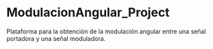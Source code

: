 # ModulacionAngular_Project
Plataforma para la obtención de la modulación angular entre una señal portadora y una señal moduladora.
